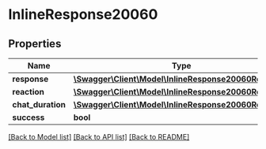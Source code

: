 # InlineResponse20060

## Properties
Name | Type | Description | Notes
------------ | ------------- | ------------- | -------------
**response** | [**\Swagger\Client\Model\InlineResponse20060Response**](InlineResponse20060Response.md) |  | [optional] 
**reaction** | [**\Swagger\Client\Model\InlineResponse20060Response**](InlineResponse20060Response.md) |  | [optional] 
**chat_duration** | [**\Swagger\Client\Model\InlineResponse20060Response**](InlineResponse20060Response.md) |  | [optional] 
**success** | **bool** |  | [optional] 

[[Back to Model list]](../../README.md#documentation-for-models) [[Back to API list]](../../README.md#documentation-for-api-endpoints) [[Back to README]](../../README.md)

